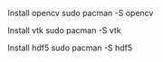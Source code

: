 Install opencv
sudo pacman -S opencv

Install vtk
sudo pacman -S vtk

Install hdf5
sudo pacman -S hdf5
